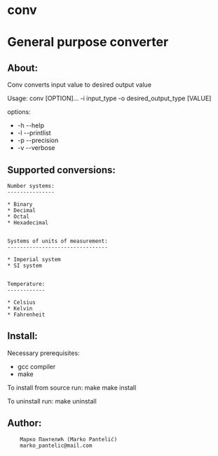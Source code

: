 
# conv 
General purpose converter
===


## About:

Conv converts input value to desired output value

Usage: conv [OPTION]... -i input_type -o desired_output_type [VALUE]

options:
* -h	 --help
* -l	 --printlist
* -p	 --precision
* -v	 --verbose



## Supported conversions:


	Number systems:
	---------------

	* Binary
	* Decimal
	* Octal
	* Hexadecimal 


	Systems of units of measurement:
	--------------------------------

	* Imperial system
	* SI system

	
	Temperature:
	------------

	* Celsius
	* Kelvin
	* Fahrenheit
	


## Install:

Necessary prerequisites:
* gcc compiler
* make


To install from source run:
	make
	make install


To uninstall run:
	make uninstall
	
	
	
## Author:
        Марко Пантелић (Marko Pantelić)
        marko_pantelic@mail.com

	
